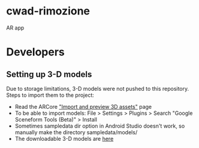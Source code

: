 # cwad-rimozione
AR app

# Developers

## Setting up 3-D models
Due to storage limitations, 3-D models were not pushed to this repository. Steps to import them to the project:

- Read the ARCore ["Import and preview 3D assets"](https://developers.google.com/ar/develop/java/sceneform/import-assets) page
- To be able to import models: File > Settings > Plugins > Search "Google Sceneform Tools (Beta)" > Install
- Sometimes sampledata dir option in Android Studio doesn't work, so manually make the directory sampledata/models/
- The downloadable 3-D models are [here](https://drive.google.com/open?id=1_VZ-HavYb5JjYN5Kpg-YFD3Y-UwgZqP6)
